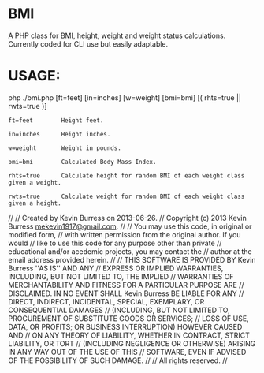 BMI
===

A PHP class for BMI, height, weight and weight status calculations. Currently coded for CLI use but easily adaptable.



USAGE:
======

php ./bmi.php [ft=feet] [in=inches] [w=weight] [bmi=bmi] [( rhts=true || rwts=true )]

    ft=feet        Height feet.

    in=inches      Height inches.

    w=weight       Weight in pounds.

    bmi=bmi        Calculated Body Mass Index.

    rhts=true      Calculate height for random BMI of each weight class given a weight.

    rwts=true      Calculate weight for random BMI of each weight class given a height.


//
//  Created by Kevin Burress on 2013-06-26.
//  Copyright (c) 2013 Kevin Burress <mekevin1917@gmail.com>.
//
//  You may use this code, in original or modified form,
//  with written permission from the original author. If you would
//  like to use this code for any purpose other than private
//  educational and/or acedemic projects, you may contact the
//  author at the email address provided herein.
//
//  THIS SOFTWARE IS PROVIDED BY Kevin Burress ''AS IS'' AND ANY
//  EXPRESS OR IMPLIED WARRANTIES, INCLUDING, BUT NOT LIMITED TO, THE IMPLIED
//  WARRANTIES OF MERCHANTABILITY AND FITNESS FOR A PARTICULAR PURPOSE ARE
//  DISCLAIMED. IN NO EVENT SHALL Kevin Burress BE LIABLE FOR ANY
//  DIRECT, INDIRECT, INCIDENTAL, SPECIAL, EXEMPLARY, OR CONSEQUENTIAL DAMAGES
//  (INCLUDING, BUT NOT LIMITED TO, PROCUREMENT OF SUBSTITUTE GOODS OR SERVICES;
//  LOSS OF USE, DATA, OR PROFITS; OR BUSINESS INTERRUPTION) HOWEVER CAUSED AND
//  ON ANY THEORY OF LIABILITY, WHETHER IN CONTRACT, STRICT LIABILITY, OR TORT
//  (INCLUDING NEGLIGENCE OR OTHERWISE) ARISING IN ANY WAY OUT OF THE USE OF THIS
//  SOFTWARE, EVEN IF ADVISED OF THE POSSIBILITY OF SUCH DAMAGE.
//
//  All rights reserved.
//  
